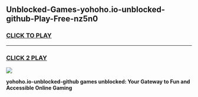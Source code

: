 
## Unblocked-Games-yohoho.io-unblocked-github-Play-Free-nz5n0
<h3>
<a href="https://premium76.site?title=yohoho.io-unblocked-github&ref=20M">CLICK TO PLAY</a></h3>
<hr>

<h3>
<a href="https://premium76.site?title=yohoho.io-unblocked-github&ref=20M">CLICK 2 PLAY</a>
  
</h3>

<a href="https://premium76.site?title=yohoho.io-unblocked-github&ref=19M"><img src="https://clearcache.store/games.png"></a>


**yohoho.io-unblocked-github games unblocked: Your Gateway to Fun and Accessible Online Gaming**

